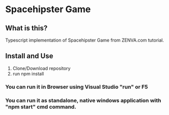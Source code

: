 ﻿Spacehipster Game
========

## What is this?
Typescript implementation of Spacehipster Game from ZENVA.com tutorial.

## Install and Use

1. Clone/Download repository
2. run npm install

### You can run it in Browser using Visual Studio "run" or F5

### You can run it as standalone, native windows application with "npm start" cmd command.
